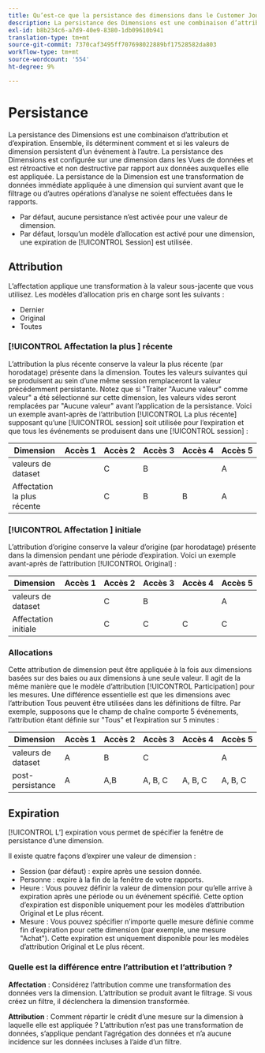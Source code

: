 ```yaml
---
title: Qu’est-ce que la persistance des dimensions dans le Customer Journey Analytics ?
description: La persistance des Dimensions est une combinaison d’attribution et d’expiration. Ensemble, ils déterminent comment et si les valeurs de dimension persistent d’un événement à l’autre.
exl-id: b8b234c6-a7d9-40e9-8380-1db09610b941
translation-type: tm+mt
source-git-commit: 7370caf3495ff707698022889bf17528582da803
workflow-type: tm+mt
source-wordcount: '554'
ht-degree: 9%

---
```


# Persistance

La persistance des Dimensions est une combinaison d’attribution et d’expiration. Ensemble, ils déterminent comment et si les valeurs de dimension persistent d’un événement à l’autre. La persistance des Dimensions est configurée sur une dimension dans les Vues de données et est rétroactive et non destructive par rapport aux données auxquelles elle est appliquée. La persistance de la Dimension est une transformation de données immédiate appliquée à une dimension qui survient avant que le filtrage ou d’autres opérations d’analyse ne soient effectuées dans le rapports.

* Par défaut, aucune persistance n’est activée pour une valeur de dimension.
* Par défaut, lorsqu’un modèle d’allocation est activé pour une dimension, une expiration de [!UICONTROL Session] est utilisée.

## Attribution

L’affectation applique une transformation à la valeur sous-jacente que vous utilisez. Les modèles d’allocation pris en charge sont les suivants :

* Dernier
* Original
* Toutes

### [!UICONTROL Affectation la plus ] récente

L’attribution la plus récente conserve la valeur la plus récente (par horodatage) présente dans la dimension. Toutes les valeurs suivantes qui se produisent au sein d’une même session remplaceront la valeur précédemment persistante. Notez que si &quot;Traiter &quot;Aucune valeur&quot; comme valeur&quot; a été sélectionné sur cette dimension, les valeurs vides seront remplacées par &quot;Aucune valeur&quot; avant l’application de la persistance. Voici un exemple avant-après de l’attribution [!UICONTROL La plus récente] supposant qu’une [!UICONTROL session] soit utilisée pour l’expiration et que tous les événements se produisent dans une [!UICONTROL session] :

| Dimension | Accès 1 | Accès 2 | Accès 3 | Accès 4 | Accès 5 |
| --- | --- | --- | --- | --- | --- |
| valeurs de dataset |  | C | B |  | A |
| Affectation la plus récente |  | C | B | B | A |

### [!UICONTROL Affectation ] initiale

L’attribution d’origine conserve la valeur d’origine (par horodatage) présente dans la dimension pendant une période d’expiration. Voici un exemple avant-après de l’attribution [!UICONTROL Original] :

| Dimension | Accès 1 | Accès 2 | Accès 3 | Accès 4 | Accès 5 |
| --- | --- | --- | --- | --- | --- |
| valeurs de dataset |  | C | B |  | A |
| Affectation initiale |  | C | C | C | C |

###  Allocations

Cette attribution de dimension peut être appliquée à la fois aux dimensions basées sur des baies ou aux dimensions à une seule valeur. Il agit de la même manière que le modèle d’attribution [!UICONTROL Participation] pour les mesures. Une différence essentielle est que les dimensions avec l’attribution Tous peuvent être utilisées dans les définitions de filtre. Par exemple, supposons que le champ de chaîne comporte 5 événements, l’attribution étant définie sur &quot;Tous&quot; et l’expiration sur 5 minutes :

| Dimension | Accès 1 | Accès 2 | Accès 3 | Accès 4 | Accès 5 |
| --- | --- | --- | --- | --- | --- |
| valeurs de dataset | A | B | C |  | A |
| post-persistance | A | A,B | A, B, C | A, B, C | A, B, C |

## Expiration

[!UICONTROL L’] expiration vous permet de spécifier la fenêtre de persistance d’une dimension.

Il existe quatre façons d’expirer une valeur de dimension :

* Session (par défaut) : expire après une session donnée.
* Personne : expire à la fin de la fenêtre de votre rapports.
* Heure : Vous pouvez définir la valeur de dimension pour qu’elle arrive à expiration après une période ou un événement spécifié. Cette option d’expiration est disponible uniquement pour les modèles d’attribution Original et Le plus récent.
* Mesure : Vous pouvez spécifier n’importe quelle mesure définie comme fin d’expiration pour cette dimension (par exemple, une mesure &quot;Achat&quot;). Cette expiration est uniquement disponible pour les modèles d’attribution Original et Le plus récent.

### Quelle est la différence entre l’attribution et l’attribution ?

**Affectation** : Considérez l’attribution comme une transformation des données vers la dimension. L’attribution se produit avant le filtrage. Si vous créez un filtre, il déclenchera la dimension transformée.

**Attribution** : Comment répartir le crédit d’une mesure sur la dimension à laquelle elle est appliquée ? L’attribution n’est pas une transformation de données, s’applique pendant l’agrégation des données et n’a aucune incidence sur les données incluses à l’aide d’un filtre.
